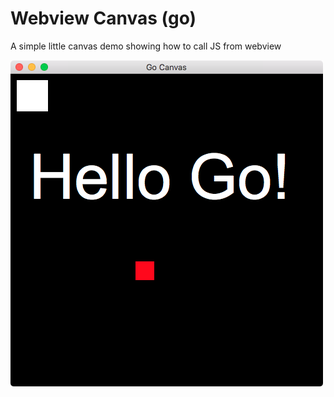 # Webview Canvas (go)

A simple little canvas demo showing how to call JS from webview

![screen-img](canvas.png)